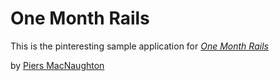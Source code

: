 # One Month Rails

This is the pinteresting sample application for
[*One Month Rails*](http://onemonthrails.com)

by [Piers MacNaughton](http://www.piersmacnaughton.com)
